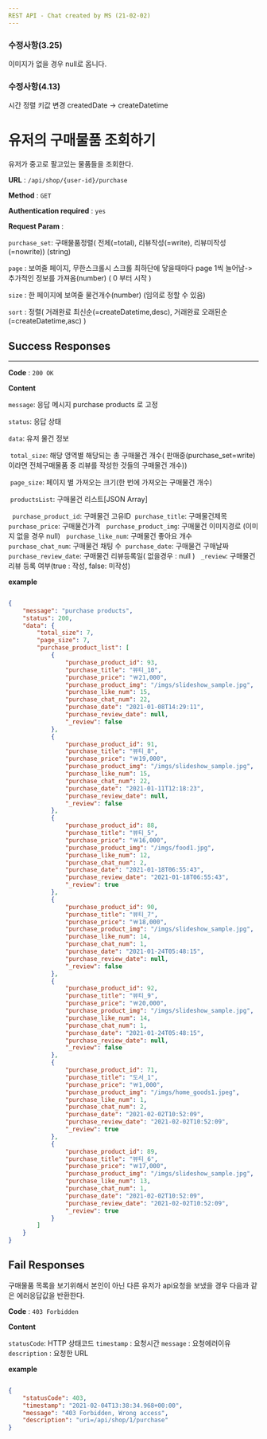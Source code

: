 ```yaml
---
REST API - Chat created by MS (21-02-02)
---
```



### 수정사항(3.25)

이미지가 없을 경우 null로 옵니다.


### 수정사항(4.13)

시간 정렬 키값 변경 createdDate -> createDatetime


# 유저의 구매물품 조회하기

유저가 중고로 팔고있는 물품들을 조회한다.


**URL** : `/api/shop/{user-id}/purchase` 

**Method** : `GET`

**Authentication required** : `yes`

**Request Param** : 

`purchase_set`: 구매물품정렬( 전체(=total), 리뷰작성(=write), 리뷰미작성(=nowrite)) (string)

`page` : 보여줄 페이지, 무한스크롤시 스크롤 최하단에 닿을때마다 page 1씩 늘어남-> 추가적인 정보를 가져옴(number) ( 0 부터 시작 )

`size` : 한 페이지에 보여줄 물건개수(number) (임의로 정할 수 있음)

`sort` : 정렬( 거래완료 최신순(=createDatetime,desc), 거래완료 오래된순(=createDatetime,asc) )  

## Success Responses

___

**Code** : `200 OK`

**Content**

`message`: 응답 메시지
purchase products 로 고정

`status`: 응답 상태 

`data`: 유저 물건 정보

​		`total_size`: 해당 영역별 해당되는 총 구매물건 개수( 판매중(purchase_set=write)이라면 전체구매물품 중 리뷰를 작성한 것들의 구매물건 개수)) 

​		`page_size`: 페이지 별 가져오는 크기(한 번에 가져오는 구매물건 개수)

​		`productsList`: 구매물건 리스트[JSON Array]

​		​		 `purchase_product_id`: 구매물건 고유ID
​		​		 `purchase_title`: 구매물건제목
​		​		 `purchase_price`: 구매물건가격
​		​		 `purchase_product_img`: 구매물건 이미지경로 (이미지 없을 경우 null)
​		​		 `purchase_like_num`: 구매물건 좋아요 개수
​		​		 `purchase_chat_num`: 구매물건 채팅 수
​		​		 `purchase_date`: 구매물건 구매날짜
​		​		 `purchase_review_date`: 구매물건 리뷰등록일( 없을경우 : null )
​		​		 `_review`: 구매물건 리뷰 등록 여부(true : 작성, false: 미작성)



**example**

```json

{
    "message": "purchase products",
    "status": 200,
    "data": {
        "total_size": 7,
        "page_size": 7,
        "purchase_product_list": [
            {
                "purchase_product_id": 93,
                "purchase_title": "뷰티_10",
                "purchase_price": "￦21,000",
                "purchase_product_img": "/imgs/slideshow_sample.jpg",
                "purchase_like_num": 15,
                "purchase_chat_num": 22,
                "purchase_date": "2021-01-08T14:29:11",
                "purchase_review_date": null,
                "_review": false
            },
            {
                "purchase_product_id": 91,
                "purchase_title": "뷰티_8",
                "purchase_price": "￦19,000",
                "purchase_product_img": "/imgs/slideshow_sample.jpg",
                "purchase_like_num": 15,
                "purchase_chat_num": 22,
                "purchase_date": "2021-01-11T12:18:23",
                "purchase_review_date": null,
                "_review": false
            },
            {
                "purchase_product_id": 88,
                "purchase_title": "뷰티_5",
                "purchase_price": "￦16,000",
                "purchase_product_img": "/imgs/food1.jpg",
                "purchase_like_num": 12,
                "purchase_chat_num": 2,
                "purchase_date": "2021-01-18T06:55:43",
                "purchase_review_date": "2021-01-18T06:55:43",
                "_review": true
            },
            {
                "purchase_product_id": 90,
                "purchase_title": "뷰티_7",
                "purchase_price": "￦18,000",
                "purchase_product_img": "/imgs/slideshow_sample.jpg",
                "purchase_like_num": 14,
                "purchase_chat_num": 1,
                "purchase_date": "2021-01-24T05:48:15",
                "purchase_review_date": null,
                "_review": false
            },
            {
                "purchase_product_id": 92,
                "purchase_title": "뷰티_9",
                "purchase_price": "￦20,000",
                "purchase_product_img": "/imgs/slideshow_sample.jpg",
                "purchase_like_num": 14,
                "purchase_chat_num": 1,
                "purchase_date": "2021-01-24T05:48:15",
                "purchase_review_date": null,
                "_review": false
            },
            {
                "purchase_product_id": 71,
                "purchase_title": "도서_1",
                "purchase_price": "￦1,000",
                "purchase_product_img": "/imgs/home_goods1.jpeg",
                "purchase_like_num": 1,
                "purchase_chat_num": 2,
                "purchase_date": "2021-02-02T10:52:09",
                "purchase_review_date": "2021-02-02T10:52:09",
                "_review": true
            },
            {
                "purchase_product_id": 89,
                "purchase_title": "뷰티_6",
                "purchase_price": "￦17,000",
                "purchase_product_img": "/imgs/slideshow_sample.jpg",
                "purchase_like_num": 13,
                "purchase_chat_num": 1,
                "purchase_date": "2021-02-02T10:52:09",
                "purchase_review_date": "2021-02-02T10:52:09",
                "_review": true
            }
        ]
    }
}

```

## Fail Responses

구매물품 목록을 보기위해서 본인이 아닌 다른 유저가 api요청을 보냈을 경우 다음과 같은 에러응답값을 반환한다.

**Code** : `403 Forbidden`

**Content**

`statusCode`: HTTP 상태코드
`timestamp` : 요청시간
`message` : 요청에러이유
`description` : 요청한 URL

**example**

```json

{
    "statusCode": 403,
    "timestamp": "2021-02-04T13:38:34.968+00:00",
    "message": "403 Forbidden, Wrong access",
    "description": "uri=/api/shop/1/purchase"
}

```


